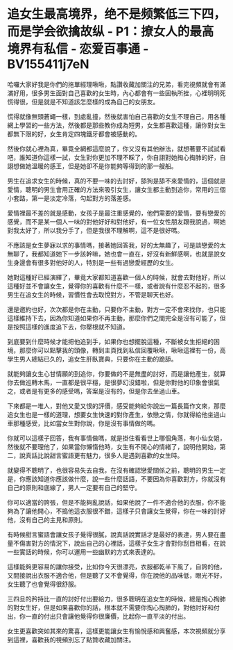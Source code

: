 # 追女生最高境界，绝不是频繁低三下四，而是学会欲擒故纵 - P1：撩女人的最高境界有私信 - 恋爱百事通 - BV155411j7eN

哈囉大家好我是你們的拖單經理啾啾，點讚收藏加關注的兄弟，看完視頻就會有滿滿好用，很多男生面對自己喜歡的女生時，內心都會有一些固執所挫，心裡明明死慌得很，但是就是不知道該怎麼樣的成為自己的女朋友。

慌得就像無頭蒼蠅一樣，到處亂撞，然後就害怕自己喜歡的女生不理自己，用各種網上學習的一些方法，然後都是那些教你成為短男，女生都喜歡這種，讓你對女生都無下限的好，女生肯定四塊鐵牙都會被感動的。

然後你就心裡為真，畢竟全網都這麼說了，你又沒有其他辦法，就想著要不試試看吧，誰知道你這樣一試，女生對你更加不理不睬了，你自詡對她掏心掏肺的好，自詡想做她溫暖的感王，但是她卻不是你能夠等得到的那一艘船。

男生在追求女生的時候，真的不要一味的去討好，舔狗是舔不來愛情的，這個就是愛情，聰明的男生會用正確的方法來吸引女生，讓女生都主動到追你，常用的三個小套路，第一是淡定冷落，勾起對方的落差感。

愛情裡最不差的就是感動，女孩子是最注重感覺的，他們需要的愛情，要有戀愛的感覺，而不是某一個人一味的對他好好和對他好，有一位女性朋友跟我說過，啊她對我太好了，所以我分手了，但是我很不理解啊，這不是很好嗎。

不應該是女生夢寐以求的事情嗎，接著她回答我，好的太無趣了，可是談戀愛的太無聊了，我都知道她下一步該幹嘛，她也會一直在，好沒有新鮮感啊，也就是說女生身邊會有很多對他好的人，特別是一些有過戀愛經歷的女生。

她對這種好已經演繹了，畢竟大家都知道喜歡一個人的時候，就會去對他好，所以這種好並不會讓女生，覺得你的喜歡有什麼不一樣，或者說有什麼忍不起的，很多男生在追女生的時候，習慣性會去取悅對方，不管是聊天也好。

還是邀約也好，次次都是你在主動，只要你不主動，對方一定不會來找你，也只能這樣維持下去，因為你知道如果你不再主動，那麼你們之間完全是沒有可能了，但是按照這樣的進度追下去，你壓根就不知道。

到底要到什麼時候才能把他追到手，如果你也想擺脫這種，不斷被女生拒絕的困境，那麼你可以點擊我的頭像，轉到主頁找到私信回覆啾啾，啾啾這裡有一份，高學生男人總結已久的，追女生肝臥寶典，只要你在主動的跪舔。

就能夠讓女生心甘情願的到追你，你要做的不是無盡的討好，而是讓他產生，就算你去做巡轉木馬，一直都是很平穩，是很夢幻沒錯啦，但是你對他的印象會很氣之，或者是有更多的感受嗎，答案是沒有的，但是你去坐過山車。

下來都是一堆人，對他又愛又恨的評價，感受能夠給你說出一篇長篇作文來，那麼追女生也是一樣的道理，想要女生快速的對你產生，依戀之情，你就得給他坐過山車那種感受，比如當女生對你說，你是沒有事情做的嗎。

你就可以這樣子回答，我有事情做嗎，就是掛住看看世上哪個角落，有小仙女姐，然後就不要理他了，如果當你懶惰他時，女生有不開心的情緒了，說明他開始，第二，說真話比說甜言蜜語更有魅力，很多人是遇到喜歡的女生時。

就變得不聰明了，也很容易失去自我，在沒有確認戀愛關係之前，聰明的男生一定是，你應該知道你應該做什麼，說一些什麼話語，不要因為你喜歡對方，你就沒有自己的原則和底線了，男人一定要有自己的堅守。

你可以適當的誇張，但是不能夠亂說話，如果他說了一件不適合他的衣服，你不能夠為了讓他開心，不搗他這衣服很不錯，這樣子只會讓女生覺得，你在一味的討好他，沒有自己的主見和原則。

有時候甜言蜜語會讓女孩子覺得很膩，說真話說實話才是最好的表達，男人要在盡量不傷害對方的情況下，說出自己的心裡話，這樣子女生才會對你刮目相看，在說一些實話的時候，你可以運用一些幽默的方式來表達的。

這樣能夠更容易的讓你接受，比如你今天很漂亮，衣服都乾半下風了，自誇的他，又間接說出衣服不適合他，但是聽了又不會覺得，你在說他的品味低，眼光不好，女生聽了也會覺得很舒服。

三四旦的矜持比一直的討好付出要給力，很多聰明在追女生的時候，總是掏心掏肺的對女生好，但是如果喜歡你的話，根本就不需要你掏心掏肺的，對他討好和付出，你一直的付出只會讓他覺得你很廉價，比起你一直平淡的付出。

女生更喜歡突如其來的驚喜，這樣更能讓女生有愉悅感和興奮感，本次視頻就分享到這裡，喜歡我的視頻別忘了點贊收藏加關注。


